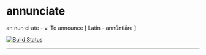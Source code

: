 annunciate  
==========  

an·nun·ci·ate -  v. To announce [ Latin - annūntiāre ]  

[![Build Status](https://travis-ci.org/windhamdavid/annunciate.png?branch=master)](https://travis-ci.org/windhamdavid/annunciate)  


***
